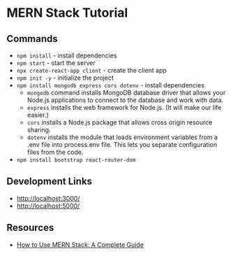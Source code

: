 # MERN Stack Tutorial

## Commands

- `npm install` - install dependencies
- `npm start` - start the server
- `npx create-react-app client` - create the client app
- `npm init -y` - initialize the project
- `npm install mongodb express cors dotenv` - install dependencies
  - `mongodb` command installs MongoDB database driver that allows your Node.js applications to connect to the database and work with data.
  - `express` installs the web framework for Node.js. (It will make our life easier.)
  - `cors` installs a Node.js package that allows cross origin resource sharing.
  - `dotenv` installs the module that loads environment variables from a .env file into process.env file. This lets you separate configuration files from the code.
- `npm install bootstrap react-router-dom`

## Development Links

- <http://localhost:3000/>
- <http://localhost:5000/>

## Resources

- [How to Use MERN Stack: A Complete Guide](https://www.mongodb.com/languages/mern-stack-tutorial)
